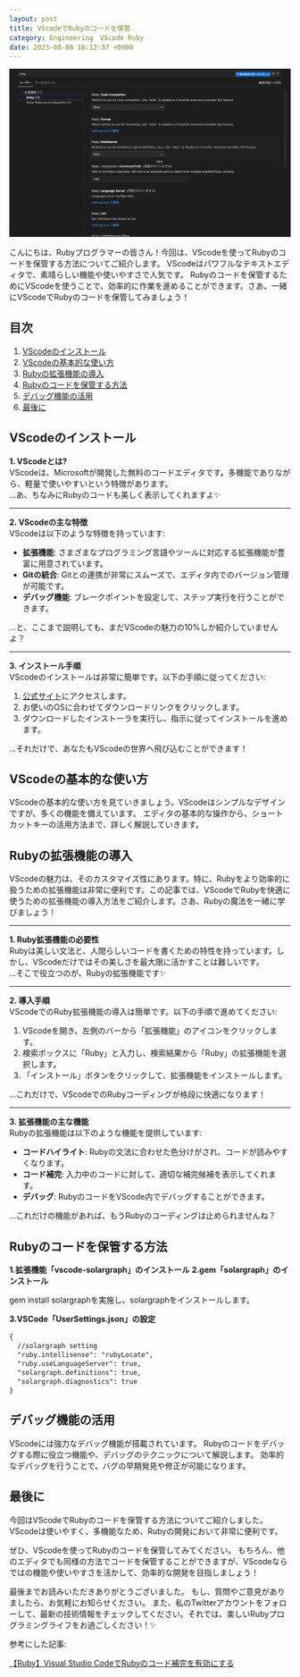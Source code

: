 ```yaml
---
layout: post
title: VScodeでRubyのコードを保管
category: Engineering　VScode Ruby
date: 2023-08-06 16:12:37 +0900
---
```


![Alt text](/assets/images/2023-07-29-vscode-ruby/image.png)


こんにちは、Rubyプログラマーの皆さん！今回は、VScodeを使ってRubyのコードを保管する方法についてご紹介します。
VScodeはパワフルなテキストエディタで、素晴らしい機能や使いやすさで人気です。
Rubyのコードを保管するためにVScodeを使うことで、効率的に作業を進めることができます。さあ、一緒にVScodeでRubyのコードを保管してみましょう！

## 目次

1. [VScodeのインストール](#vscodeのインストール)
2. [VScodeの基本的な使い方](#vscodeの基本的な使い方)
3. [Rubyの拡張機能の導入](#rubyの拡張機能の導入)
4. [Rubyのコードを保管する方法](#rubyのコードを保管する方法)
5. [デバッグ機能の活用](#デバッグ機能の活用)
6. [最後に](#最後に)

## VScodeのインストール<a name="vscodeのインストール"></a>

**1. VScodeとは?**  
VScodeは、Microsoftが開発した無料のコードエディタです。多機能でありながら、軽量で使いやすいという特徴があります。  
...あ、ちなみにRubyのコードも美しく表示してくれますよ✨  

---

**2. VScodeの主な特徴**  
VScodeは以下のような特徴を持っています:

- **拡張機能**: さまざまなプログラミング言語やツールに対応する拡張機能が豊富に用意されています。
- **Gitの統合**: Gitとの連携が非常にスムーズで、エディタ内でのバージョン管理が可能です。
- **デバッグ機能**: ブレークポイントを設定して、ステップ実行を行うことができます。

...と、ここまで説明しても、まだVScodeの魅力の10%しか紹介していませんよ？

---

**3. インストール手順**  
VScodeのインストールは非常に簡単です。以下の手順に従ってください:

1. [公式サイト](https://code.visualstudio.com/)にアクセスします。
2. お使いのOSに合わせてダウンロードリンクをクリックします。
3. ダウンロードしたインストーラを実行し、指示に従ってインストールを進めます。

...それだけで、あなたもVScodeの世界へ飛び込むことができます！


## VScodeの基本的な使い方<a name="vscodeの基本的な使い方"></a>

VScodeの基本的な使い方を見ていきましょう。VScodeはシンプルなデザインですが、多くの機能を備えています。
エディタの基本的な操作から、ショートカットキーの活用方法まで、詳しく解説していきます。

## Rubyの拡張機能の導入<a name="rubyの拡張機能の導入"></a>

VScodeの魅力は、そのカスタマイズ性にあります。特に、Rubyをより効率的に扱うための拡張機能は非常に便利です。この記事では、VScodeでRubyを快適に使うための拡張機能の導入方法をご紹介します。さあ、Rubyの魔法を一緒に学びましょう！

---

**1. Ruby拡張機能の必要性**  
Rubyは美しい文法と、人間らしいコードを書くための特性を持っています。しかし、VScodeだけではその美しさを最大限に活かすことは難しいです。  
...そこで役立つのが、Rubyの拡張機能です✨

---

**2. 導入手順**  
VScodeでのRuby拡張機能の導入は簡単です。以下の手順で進めてください:

1. VScodeを開き、左側のバーから「拡張機能」のアイコンをクリックします。
2. 検索ボックスに「Ruby」と入力し、検索結果から「Ruby」の拡張機能を選択します。
3. 「インストール」ボタンをクリックして、拡張機能をインストールします。

...これだけで、VScodeでのRubyコーディングが格段に快適になります！

---

**3. 拡張機能の主な機能**  
Rubyの拡張機能は以下のような機能を提供しています:

- **コードハイライト**: Rubyの文法に合わせた色分けがされ、コードが読みやすくなります。
- **コード補完**: 入力中のコードに対して、適切な補完候補を表示してくれます。
- **デバッグ**: RubyのコードをVScode内でデバッグすることができます。

...これだけの機能があれば、もうRubyのコーディングは止められませんね？

## Rubyのコードを保管する方法<a name="rubyのコードを保管する方法"></a>

**1.拡張機能「vscode-solargraph」のインストール**
**2.gem「solargraph」のインストール**

gem install solargraphを実施し、solargraphをインストールします。


**3.VSCode「UserSettings.json」の設定**

```
{
  //solargraph setting
  "ruby.intellisense": "rubyLocate",
  "ruby.useLanguageServer": true,
  "solargraph.definitions": true,
  "solargraph.diagnostics": true
}
```

## デバッグ機能の活用<a name="デバッグ機能の活用"></a>

VScodeには強力なデバッグ機能が搭載されています。
Rubyのコードをデバッグする際に役立つ機能や、デバッグのテクニックについて解説します。
効率的なデバッグを行うことで、バグの早期発見や修正が可能になります。

## 最後に<a name="最後に"></a>

今回はVScodeでRubyのコードを保管する方法についてご紹介しました。
VScodeは使いやすく、多機能なため、Rubyの開発において非常に便利です。

ぜひ、VScodeを使ってRubyのコードを保管してみてください。
もちろん、他のエディタでも同様の方法でコードを保管することができますが、VScodeならではの機能や使いやすさを活かして、効率的な開発を目指しましょう！

最後までお読みいただきありがとうございました。
もし、質問やご意見がありましたら、お気軽にお知らせください。
また、私のTwitterアカウントをフォローして、最新の技術情報をチェックしてください。それでは、楽しいRubyプログラミングライフをお過ごしください！✨
　

参考にした記事:

[【Ruby】Visual Studio CodeでRubyのコード補完を有効にする](https://kic-yuuki.hatenablog.com/entry/2019/02/02/160659)

